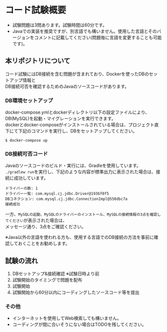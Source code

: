 # コード試験概要

- 試験問題は3問あります。試験時間は60分です。
- Javaでの実装を推奨ですが、別言語でも構いません。使用した言語とそのバージョンをコメントに記載してください(問題毎に言語を変更することも可能です)。

## 本リポジトリについて

コード試験にはDB接続を含む問題が含まれており、Dockerを使ったDBのセットアップ情報と  
DB接続可否を確認するためのJavaのソースコードがあります。

### DB環境セットアップ

docker-compose.ymlとdockerディレクトリ以下の設定ファイルにより、DB(MySQL)を起動・マイグレーションを実行できます。  
dockerとdocker-composeがインストールされている場合は、プロジェクト直下にて下記のコマンドを実行し、DBをセットアップしてください。  

```
$ docker-compose up
```

### DB接続可否コード

Javaのソースコードのビルド・実行には、Gradleを使用しています。  
`./gradlew run`を実行し、下記のような内容が標準出力に表示された場合は、接続に成功しています。  

```
ドライバーの数: 1
ドライバー一覧: com.mysql.cj.jdbc.Driver@1936f0f5
DBコネクション: com.mysql.cj.jdbc.ConnectionImpl@550dbc7a
接続成功
```

一方、`MySQLの起動、MySQLのドライバーのインストール、MySQLの接続情報の3点を確認してください`が表示された場合は、  
メッセージ通り、3点をご確認ください。  

※Java以外の言語を使われる方も、使用する言語でのDB接続の方法を事前に確認しておくことをお勧めします。

## 試験の流れ

1. DBセットアップ&接続確認 ※試験日時より前
2. 試験開始のタイミングで問題を配布
3. 試験開始
4. 試験開始から60分以内にコーディングしたソースコード等を提出

### その他

- インターネットを使用してWeb検索しても構いません。
- コーディングが間に合いそうにない場合はTODOを残してください。
